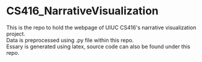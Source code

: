 # CS416_NarrativeVisualization
This is the repo to hold the webpage of UIUC CS416's narrative visualization project. \
Data is preprocessed using .py file within this repo. \
Essary is generated using latex, source code can also be found under this repo.
